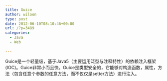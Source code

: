```yaml
---
title: Guice
author: wiloon
type: post
date: 2012-06-10T08:10:46+00:00
url: /?p=3489
categories:
  - Java
  - Web

---
```

Guice是一个轻量级，基于Java5（主要运用泛型与注释特性）的依赖注入框架(IOC)。Guice非常小而且快。Guice是类型安全的，它能够对构造函数，属性，方法（包含任意个参数的任意方法，而不仅仅是setter方法）进行注入。